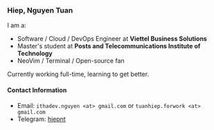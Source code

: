 ### Hiep, Nguyen Tuan

I am a:

- Software / Cloud / DevOps Engineer at **Viettel Business Solutions**
- Master's student at **Posts and Telecommunications Institute of Technology**
- NeoVim / Terminal / Open-source fan

Currently working full-time, learning to get better.

#### Contact Information

- Email: `ithadev.nguyen <at> gmail.com` or `tuanhiep.forwork <at> gmail.com`
- Telegram: [hiepnt](https://t.me/hiepnt34)
